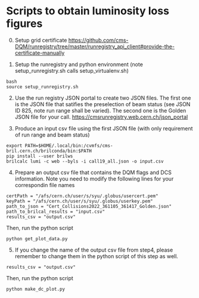 # Scripts to obtain luminosity loss figures
0. Setup grid certificate
https://github.com/cms-DQM/runregistry/tree/master/runregistry_api_client#provide-the-certificate-manually

1. Setup the runregistry and python environment (note setup_runregistry.sh calls setup_virtualenv.sh)
```
bash
source setup_runregistry.sh
```

2. Use the run registry JSON portal to create two JSON files. The first one is the JSON file that satifies the preselection of beam status (see JSON ID 825, note run range shall be varied). The second one is the Golden JSON file for your call. https://cmsrunregistry.web.cern.ch/json_portal

3. Produce an input csv file using the first JSON file (with only requirement of run range and beam status) 
```
export PATH=$HOME/.local/bin:/cvmfs/cms-bril.cern.ch/brilconda/bin:$PATH 
pip install --user brilws 
brilcalc lumi -c web --byls -i call19_all.json -o input.csv
```

4. Prepare an output csv file that contains the DQM flags and DCS information. Note you need to modify the following lines for your correspondin file names

```
certPath = "/afs/cern.ch/user/s/syu/.globus/usercert.pem" 
keyPath = "/afs/cern.ch/user/s/syu/.globus/userkey.pem" 
path_to_json = "Cert_Collisions2022_361105_361417_Golden.json" 
path_to_brilcal_results = "input.csv" 
results_csv = "output.csv" 
```

Then, run the python script
```
python get_plot_data.py
```

5. If you change the name of the output csv file from step4, please remember to change them in the python script of this step as well. 

```
results_csv = "output.csv"
```

Then, run the python script

```
python make_dc_plot.py
```

